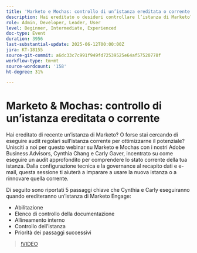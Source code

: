 ```yaml
---
title: 'Marketo e Mochas: controllo di un’istanza ereditata o corrente'
description: Hai ereditato o desideri controllare l’istanza di Marketo? Cynthia Chang e Carly Gaver, consiglieri di Adobe, illustrano i 5 passaggi chiave per il controllo e l'ottimizzazione del Marketo Engage.
role: Admin, Developer, Leader, User
level: Beginner, Intermediate, Experienced
doc-type: Event
duration: 3956
last-substantial-update: 2025-06-12T00:00:00Z
jira: KT-18155
source-git-commit: a6dc33c7c991f949fd72539525e64af57520778f
workflow-type: tm+mt
source-wordcount: '158'
ht-degree: 31%

---
```



# Marketo &amp; Mochas: controllo di un’istanza ereditata o corrente

Hai ereditato di recente un’istanza di Marketo? O forse stai cercando di eseguire audit regolari sull’istanza corrente per ottimizzarne il potenziale? Unisciti a noi per questo webinar su Marketo e Mochas con i nostri Adobe Business Advisors, Cynthia Chang e Carly Gaver, incentrato su come eseguire un audit approfondito per comprendere lo stato corrente della tua istanza. Dalla configurazione tecnica e la governance al recapito dati e e-mail, questa sessione ti aiuterà a imparare a usare la nuova istanza o a rinnovare quella corrente.

Di seguito sono riportati 5 passaggi chiave che Cynthia e Carly eseguiranno quando erediteranno un’istanza di Marketo Engage:

- Abilitazione
- Elenco di controllo della documentazione
- Allineamento interno
- Controllo dell’istanza
- Priorità dei passaggi successivi

>[!VIDEO](https://video.tv.adobe.com/v/3459034/?learn=on&enablevpops)
